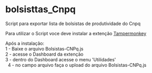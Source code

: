 # bolsisttas_Cnpq
Script para exportar lista de bolsistas de produtividade do Cnpq

Para utilizar o Script voce deve instalar a extenção <a href="https://tampermonkey.net/" >Tampermonkey</a>

Após a instalação:<br>
    1 - Baixe o arquivo Bolsistas-CNPq.js<br>
    2 - acesse o Dashboard da extenção <br>
    3 - dentro do Dashboard acesse o menu 'Utilidades'<br>
    4 - no campo arquivo faça o upload do arquivo Bolsistas-CNPq.js<br>
